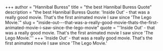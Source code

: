 +++
author = "Hannibal Buress"
title = "the best Hannibal Buress Quote"
description = "the best Hannibal Buress Quote: 'Inside Out' - that was a really good movie. That's the first animated movie I saw since 'The Lego Movie.'"
slug = "inside-out---that-was-a-really-good-movie-thats-the-first-animated-movie-i-saw-since-the-lego-movie"
quote = '''Inside Out' - that was a really good movie. That's the first animated movie I saw since 'The Lego Movie.'''
+++
'Inside Out' - that was a really good movie. That's the first animated movie I saw since 'The Lego Movie.'
